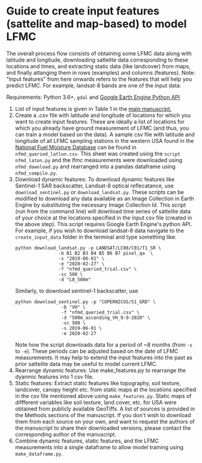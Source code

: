 # Guide to create input features (sattelite and map-based) to model LFMC

The overall process flow consists of obtaining some LFMC data along with latitude and longitude, downloading sattelite data corresponding to these locations and times, and extracting static data (like landcover) from maps, and finally attanging them in rows (examples) and columns (features). 
Note: "Input features" from here onwards refers to the features that will help you predict LFMC. For example, landsat-8 bands are one of the input data. 

Requirements: Python 3.6+, `gdal` and [Google Earth Engine Python API](https://developers.google.com/earth-engine/guides/python_install)

1. List of input features is given in Table 1 in the [main manuscript.](https://www.sciencedirect.com/science/article/pii/S003442572030167X)
1. Create a .csv file with latitude and longitude of locations for which you want to create input features. These are ideally a list of locations for which you already have ground measurement of LFMC (and thus, you can train a model based on the data). A sample csv file with latitude and longitude of all LFMC sampling stations in the western USA found in the [National Fuel Moisture Database](http://www.wfas.net/index.php/national-fuel-moisture-database-moisture-drought-103) can be found in `nfmd_queried_latlon.csv`. This sheet was created using the `script nfmd_laton.py` and the lfmc measurements were downloaded using `nfmd_download.py` and rearranged into a pandas dataframe using `nfmd_compile.py`. 
1. Download dynamic features: To download dynamic features like Sentinel-1 SAR backscatter, Landsat-8 optical reflecatance, use `download_sentinel.py` or `download_landsat.py`. These scripts can be modified to download any data available as an Image Collection in Earth Engine by substituting the necessary Image Collection Id. This script (run from the command line) will download time series of sattelite data of your choice at the locations specified in the input csv file (created in the above step). This script requires Google Earth Engine's python API. For example, if you wish to download landsat-8 data navigate to the `create_input_data` folder in the terminal and type something like: 
	```
	python download_landsat.py -p LANDSAT/LC08/C01/T1_SR \
	                -b B1 B2 B3 B4 B5 B6 B7 pixel_qa  \
	                -s "2019-06-01" \
	                -e "2020-02-27" \
	                -f "nfmd_queried_trial.csv" \
	                -sc 500 \
	                -d "L8_500m"
	```
	Similarly, to download sentinel-1 backscatter, use
	```
	python download_sentinel.py -p "COPERNICUS/S1_GRD" \
                     -b "VH" \
                     -f "nfmd_queried_trial.csv" \
                     -d "500m_ascending_VH_9-9-2020" \
                     -sc 500 \
                     -s 2019-06-01 \
                     -e 2020-02-27
	```
	Note how the script downloads data for a period of ~8 months (from `-s` to `-e`). These periods can be adjusted based on the date of LFMC measurements. It may help to extend the input features into the past as prior sattelite data may be useful to model current LFMC.
1. Rearrange dynamic features: Use make_features.py to rearrange the dyanmic features into 1 csv file.  
1. Static features: Extract static features like topography, soil texture, landcover, canopy height etc. from static maps at the locations specified in the csv file mentioned above using `make_features.py`. Static maps of diffferent variables like soil texture, land cover, etc. for USA were obtained from publicly available GeoTiffs. A list of sources is provided in the Methods sections of the manuscript. If you don't wish to download them from each source on your own, and want to request the authors of the manuscript to share their downloaded versions, please contact the corresponding author of the manuscript. 
1. Combine dynamic features, static features, and the LFMC measurements into a single dataframe to allow model training using `make_dataframe.py`.
